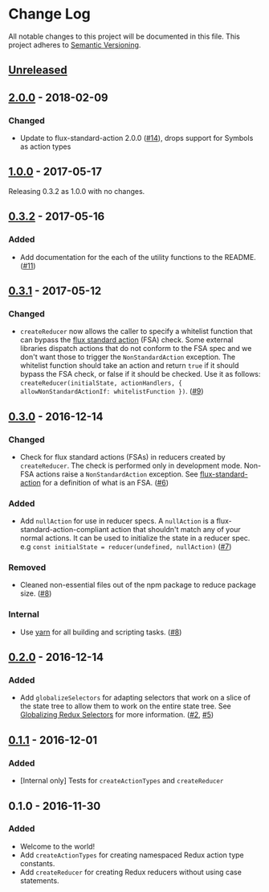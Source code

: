 # Change Log

All notable changes to this project will be documented in this file. This project adheres to [Semantic Versioning](http://semver.org/).

## [Unreleased](https://github.com/CodingZeal/zeal-redux-utils/compare/v2.0.0...HEAD)

## [2.0.0](https://github.com/CodingZeal/zeal-redux-utils/compare/v1.0.0...v2.0.0) - 2018-02-09

### Changed

* Update to flux-standard-action 2.0.0 ([#14](https://github.com/CodingZeal/zeal-redux-utils/pull/14)), drops support for Symbols as action types

## [1.0.0](https://github.com/CodingZeal/zeal-redux-utils/compare/v0.3.2...v1.0.0) - 2017-05-17

Releasing 0.3.2 as 1.0.0 with no changes.

## [0.3.2](https://github.com/CodingZeal/zeal-redux-utils/compare/v0.3.1...v0.3.2) - 2017-05-16

### Added

* Add documentation for the each of the utility functions to the README. ([#11](https://github.com/CodingZeal/zeal-redux-utils/pull/11))

## [0.3.1](https://github.com/CodingZeal/zeal-redux-utils/compare/v0.3.0...v0.3.1) - 2017-05-12

### Changed

* `createReducer` now allows the caller to specify a whitelist function that can bypass the [flux standard action](https://github.com/acdlite/flux-standard-action) (FSA) check. Some external libraries dispatch actions that do not conform to the FSA spec and we don't want those to trigger the `NonStandardAction` exception. The whitelist function should take an action and return `true` if it should bypass the FSA check, or false if it should be checked. Use it as follows: `createReducer(initialState, actionHandlers, { allowNonStandardActionIf: whitelistFunction })`. ([#9](https://github.com/CodingZeal/zeal-redux-utils/pull/9))

## [0.3.0](https://github.com/CodingZeal/zeal-redux-utils/compare/v0.2.0...v0.3.0) - 2016-12-14

### Changed

* Check for flux standard actions (FSAs) in reducers created by `createReducer`. The check is performed only in development mode. Non-FSA actions raise a `NonStandardAction` exception. See [flux-standard-action](https://github.com/acdlite/flux-standard-action) for a definition of what is an FSA. ([#6](https://github.com/CodingZeal/zeal-redux-utils/pull/6))

### Added

* Add `nullAction` for use in reducer specs. A `nullAction` is a flux-standard-action-compliant action that shouldn't match any of your normal actions. It can be used to initialize the state in a reducer spec. e.g `const initialState = reducer(undefined, nullAction)` ([#7](https://github.com/CodingZeal/zeal-redux-utils/pull/7))

### Removed

* Cleaned non-essential files out of the npm package to reduce package size. ([#8](https://github.com/CodingZeal/zeal-redux-utils/pull/8))

### Internal

* Use [yarn](https://yarnpkg.com/) for all building and scripting tasks. ([#8](https://github.com/CodingZeal/zeal-redux-utils/pull/8))

## [0.2.0](https://github.com/CodingZeal/zeal-redux-utils/compare/v0.1.1...v0.2.0) - 2016-12-14

### Added

* Add `globalizeSelectors` for adapting selectors that work on a slice of the state tree to allow them to work on the entire state tree. See [Globalizing Redux Selectors](http://randycoulman.com/blog/2016/11/29/globalizing-redux-selectors/) for more information. ([#2](https://github.com/CodingZeal/zeal-redux-utils/pull/2), [#5](https://github.com/CodingZeal/zeal-redux-utils/pull/5))

## [0.1.1](https://github.com/CodingZeal/zeal-redux-utils/compare/v0.1.0...v0.1.1) - 2016-12-01

### Added

* [Internal only] Tests for `createActionTypes` and `createReducer`

## 0.1.0 - 2016-11-30

### Added

* Welcome to the world!
* Add `createActionTypes` for creating namespaced Redux action type constants.
* Add `createReducer` for creating Redux reducers without using case statements.
